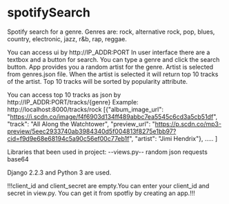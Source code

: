 # spotifySearch
Spotify search for a genre. Genres are: rock, alternative rock, pop, blues, country, electronic, jazz, r&b, rap, reggae. 

You can access ui by  http://IP_ADDR:PORT
In user interface there are a textbox and a button for search. You can type a genre and click the search button. App provides you a random artist for the genre. Artist is selected from genres.json file. When the artist is selected it will return top 10 tracks of the artist. Top 10 tracks will be sorted by popularity attribute.

You can access top 10 tracks as json by http://IP_ADDR:PORT/tracks/{genre}
Example:
http://localhost:8000/tracks/rock
[{"album_image_url": "https://i.scdn.co/image/f4f6903d134ff489abbc7ea5545c6cd3a5cb51df", "track": "All Along the Watchtower", "preview_url": "https://p.scdn.co/mp3-preview/5eec2933740ab3984340d5f004813f8275e1bb97?cid=f9d9e68e68194c5a90c56ef00c77eb1f", "artist": "Jimi Hendrix"},
.....
]

Libraries that been used in project:
--views.py--
random
json
requests
base64

Django 2.2.3 and Python 3 are used. 

!!!client_id and client_secret are empty.You can enter your client_id and secret in view.py. You can get it from spotfiy by creating an app.!!!
